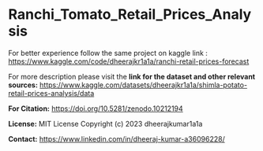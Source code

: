 # Ranchi_Tomato_Retail_Prices_Analysis
For better experience follow the same project on kaggle link :  https://www.kaggle.com/code/dheerajkr1a1a/ranchi-retail-prices-forecast

For more description please visit the **link for the dataset and other relevant sources:** [https://www.kaggle.com/datasets/dheerajkr1a1a/shimla-potato-retail-prices-analysis/data
](https://www.kaggle.com/datasets/dheerajkr1a1a/ranchi-tomato-retail-prices-analysis/data)

**For Citation:** https://doi.org/10.5281/zenodo.10212194

**License:** MIT License Copyright (c) 2023 dheerajkumar1a1a

**Contact:** https://www.linkedin.com/in/dheeraj-kumar-a36096228/
